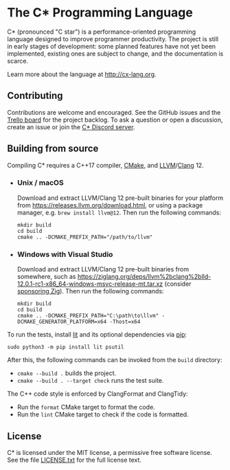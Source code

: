 # The C* Programming Language

C* (pronounced "C star") is a performance-oriented programming language designed to improve programmer productivity.
The project is still in early stages of development: some planned features have not yet been implemented,
existing ones are subject to change, and the documentation is scarce.

Learn more about the language at http://cx-lang.org.

## Contributing

Contributions are welcome and encouraged.
See the GitHub issues and the [Trello board](https://trello.com/b/NIbkM4v2/c) for the project backlog.
To ask a question or open a discussion, create an issue or join the [C* Discord server](https://discord.gg/hsDbW9p).

## Building from source

Compiling C* requires a C++17 compiler, [CMake](https://cmake.org), and
[LLVM](https://llvm.org)/[Clang](https://clang.llvm.org) 12.

- ### Unix / macOS

    Download and extract LLVM/Clang 12 pre-built binaries for your platform from
    https://releases.llvm.org/download.html, or using a package manager, e.g. `brew install llvm@12`.
    Then run the following commands:

      mkdir build
      cd build
      cmake .. -DCMAKE_PREFIX_PATH="/path/to/llvm"

- ### Windows with Visual Studio

    Download and extract LLVM/Clang 12 pre-built binaries from somewhere, such as
    https://ziglang.org/deps/llvm%2bclang%2blld-12.0.1-rc1-x86_64-windows-msvc-release-mt.tar.xz
    (consider [sponsoring Zig](https://github.com/sponsors/ziglang)).
    Then run the following commands:

      mkdir build
      cd build
      cmake .. -DCMAKE_PREFIX_PATH="C:\path\to\llvm" -DCMAKE_GENERATOR_PLATFORM=x64 -Thost=x64

To run the tests, install [lit](https://llvm.org/docs/CommandGuide/lit.html)
and its optional dependencies via [pip](https://pip.pypa.io/en/stable/installing/):

    sudo python3 -m pip install lit psutil

After this, the following commands can be invoked from the `build` directory:

- `cmake --build .` builds the project.
- `cmake --build . --target check` runs the test suite.

The C++ code style is enforced by ClangFormat and ClangTidy:

- Run the `format` CMake target to format the code.
- Run the `lint` CMake target to check if the code is formatted.

## License

C* is licensed under the MIT license, a permissive free software license.
See the file [LICENSE.txt](LICENSE.txt) for the full license text.
